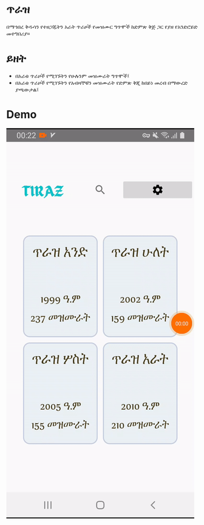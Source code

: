 # ጥራዝ 

በማኅበረ ቅዱሳን የተዘጋጁትን አራት ጥራዞች የመዝሙር ግጥሞች ከድምጽ ቅጅ ጋር የያዘ የአንድሮይድ መተግበሪያ። 

# ይዘት 

<ul>
<li> በአራቱ ጥራዞች የሚገኙትን የሁሉንም መዝሙራት ግጥሞች፤ 
<li> በአራቱ ጥራዞች የሚገኙትን የአብዛኞቹን መዝሙራት የድምጽ ቅጂ ከበይነ መረብ በማውረድ ያጫውታል፤
</ul>

# Demo

![Demo](vid/demo_tiraz.gif)
